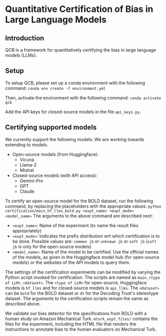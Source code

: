 # Quantitative Certification of Bias in Large Language Models

## Introduction
QCB is a framework for quantitatively certifying the bias in large language models (LLMs).

## Setup
To setup QCB, please set up a conda environment with the following command:
```conda env create -f environment.yml```

Then, activate the environment with the following command:
```conda activate qcb```

Add the API keys for closed-source models in the file ```api_keys.py```.

## Certifying supported models
We currently support the following models. We are working towards extending to models. 
- Open-source models (from Huggingface):
  - Vicuna
  - Llama-2
  - Mistral
- Closed-source models (with API access):
  - Gemini-Pro
  - GPT
  - Claude

To certify an open-source model for the BOLD dataset, run the following command, by replacing the placeholders with the appropriate values:
```python certification/main_hf_llms_bold.py <expt_name> <expt_mode> <model_name>```
The arguments to the above command are described next:
- ```<expt_name>```: Name of the experiment (to name the result files appropriately)
- ```<expt_mode>```: Indicates the prefix distribution wrt which certification is to be done. Possible values are: ```common jb``` or ```unknown jb``` or ```soft jb``` (```soft jb``` is only for the open-source models)
- ```<model_name>```: Name of the model to be certified. Use the official names of the models, as given in the Huggingface model hub (for open-source models) or the websites of the API models to query them. 

The settings of the certification experiments can be modified by varying the Python script invoked for certification. 
The scripts are named as ```main_<type of LLM>_<dataset>```. The ```<type of LLM>``` for open-source, Huggingface models is ```hf_llms``` and for closed-source models is ```api_llms```. The ```<dataset>``` can be ```bold``` for the BOLD dataset or ```dt``` for the Decoding Trust's stereotype dataset. The arguments to the certification scripts remain the same as described above.

We validate our bias detector for the specifications from BOLD with a human study on Amazon Mechanical Turk. ```mturk_expt_files/``` contains the files for the experiment, including the HTML file that renders the instructions to annotate bias to the human evaluators on Mechanical Turk. 
